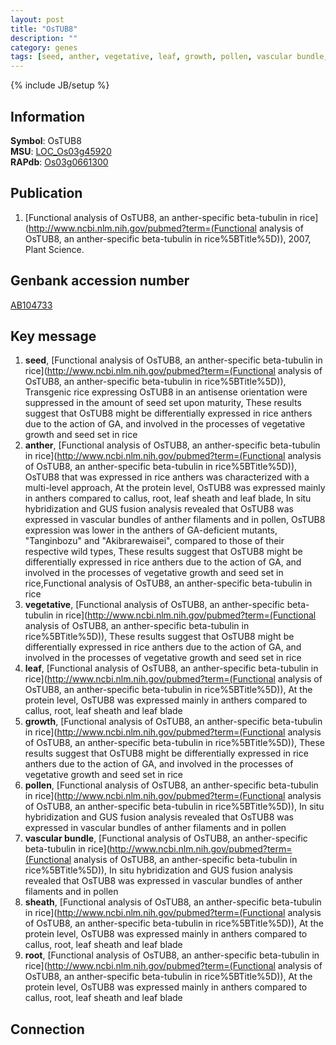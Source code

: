 ```yaml
---
layout: post
title: "OsTUB8"
description: ""
category: genes
tags: [seed, anther, vegetative, leaf, growth, pollen, vascular bundle, sheath, root]
---
```

{% include JB/setup %}

## Information
__Symbol__: OsTUB8  
__MSU__: [LOC_Os03g45920](http://rice.plantbiology.msu.edu/cgi-bin/ORF_infopage.cgi?orf=LOC_Os03g45920)  
__RAPdb__: [Os03g0661300](http://rapdb.dna.affrc.go.jp/viewer/gbrowse_details/irgsp1?name=Os03g0661300)  

## Publication
1. [Functional analysis of OsTUB8, an anther-specific beta-tubulin in rice](http://www.ncbi.nlm.nih.gov/pubmed?term=(Functional analysis of OsTUB8, an anther-specific beta-tubulin in rice%5BTitle%5D)), 2007, Plant Science.

## Genbank accession number
[AB104733](http://www.ncbi.nlm.nih.gov/nuccore/AB104733)

## Key message
1. __seed__, [Functional analysis of OsTUB8, an anther-specific beta-tubulin in rice](http://www.ncbi.nlm.nih.gov/pubmed?term=(Functional analysis of OsTUB8, an anther-specific beta-tubulin in rice%5BTitle%5D)),  Transgenic rice expressing OsTUB8 in an antisense orientation were suppressed in the amount of seed set upon maturity, These results suggest that OsTUB8 might be differentially expressed in rice anthers due to the action of GA, and involved in the processes of vegetative growth and seed set in rice
2. __anther__, [Functional analysis of OsTUB8, an anther-specific beta-tubulin in rice](http://www.ncbi.nlm.nih.gov/pubmed?term=(Functional analysis of OsTUB8, an anther-specific beta-tubulin in rice%5BTitle%5D)),  OsTUB8 that was expressed in rice anthers was characterized with a multi-level approach, At the protein level, OsTUB8 was expressed mainly in anthers compared to callus, root, leaf sheath and leaf blade, In situ hybridization and GUS fusion analysis revealed that OsTUB8 was expressed in vascular bundles of anther filaments and in pollen, OsTUB8 expression was lower in the anthers of GA-deficient mutants, "Tanginbozu" and "Akibrarewaisei", compared to those of their respective wild types, These results suggest that OsTUB8 might be differentially expressed in rice anthers due to the action of GA, and involved in the processes of vegetative growth and seed set in rice,Functional analysis of OsTUB8, an anther-specific beta-tubulin in rice
3. __vegetative__, [Functional analysis of OsTUB8, an anther-specific beta-tubulin in rice](http://www.ncbi.nlm.nih.gov/pubmed?term=(Functional analysis of OsTUB8, an anther-specific beta-tubulin in rice%5BTitle%5D)),  These results suggest that OsTUB8 might be differentially expressed in rice anthers due to the action of GA, and involved in the processes of vegetative growth and seed set in rice
4. __leaf__, [Functional analysis of OsTUB8, an anther-specific beta-tubulin in rice](http://www.ncbi.nlm.nih.gov/pubmed?term=(Functional analysis of OsTUB8, an anther-specific beta-tubulin in rice%5BTitle%5D)),  At the protein level, OsTUB8 was expressed mainly in anthers compared to callus, root, leaf sheath and leaf blade
5. __growth__, [Functional analysis of OsTUB8, an anther-specific beta-tubulin in rice](http://www.ncbi.nlm.nih.gov/pubmed?term=(Functional analysis of OsTUB8, an anther-specific beta-tubulin in rice%5BTitle%5D)),  These results suggest that OsTUB8 might be differentially expressed in rice anthers due to the action of GA, and involved in the processes of vegetative growth and seed set in rice
6. __pollen__, [Functional analysis of OsTUB8, an anther-specific beta-tubulin in rice](http://www.ncbi.nlm.nih.gov/pubmed?term=(Functional analysis of OsTUB8, an anther-specific beta-tubulin in rice%5BTitle%5D)),  In situ hybridization and GUS fusion analysis revealed that OsTUB8 was expressed in vascular bundles of anther filaments and in pollen
7. __vascular bundle__, [Functional analysis of OsTUB8, an anther-specific beta-tubulin in rice](http://www.ncbi.nlm.nih.gov/pubmed?term=(Functional analysis of OsTUB8, an anther-specific beta-tubulin in rice%5BTitle%5D)),  In situ hybridization and GUS fusion analysis revealed that OsTUB8 was expressed in vascular bundles of anther filaments and in pollen
8. __sheath__, [Functional analysis of OsTUB8, an anther-specific beta-tubulin in rice](http://www.ncbi.nlm.nih.gov/pubmed?term=(Functional analysis of OsTUB8, an anther-specific beta-tubulin in rice%5BTitle%5D)),  At the protein level, OsTUB8 was expressed mainly in anthers compared to callus, root, leaf sheath and leaf blade
9. __root__, [Functional analysis of OsTUB8, an anther-specific beta-tubulin in rice](http://www.ncbi.nlm.nih.gov/pubmed?term=(Functional analysis of OsTUB8, an anther-specific beta-tubulin in rice%5BTitle%5D)),  At the protein level, OsTUB8 was expressed mainly in anthers compared to callus, root, leaf sheath and leaf blade

## Connection



